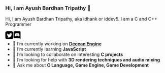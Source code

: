 ### Hi, I am Ayush Bardhan Tripathy 👋
Hi, I am Ayush Bardhan Tripathy, aka idhank or iddev5. I am a C and C++ Programmer

<a href="https://twitter.com/iddev5">
<img align="left" alt="Twitter" width="25px" height="25px" src="https://raw.githubusercontent.com/iddev5/iddev5/master/twitter.png" />
</a>

<a href="https://discord.gg/bNwnxwn">
<img align="left" alt="Discord" width="25px" height="25px" src="https://raw.githubusercontent.com/iddev5/iddev5/master/discord.png" />  
</a>
<br>

- 🔭 I’m currently working on **[Deccan Engine](https://github.com/iddev5/DeccanEngine)**
- 🌱 I’m currently learning **JavaScript**
- 👯 I’m looking to collaborate on interesting **C projects**
- 🤔 I’m looking for help with **3D rendering techniques and audio mixing**
- 💬 Ask me about **C Language, Game Engine, Game Development**
